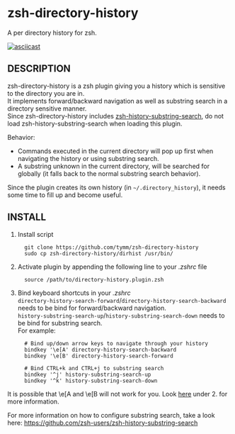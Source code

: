 zsh-directory-history
=================

A per directory history for zsh.

[![asciicast](https://asciinema.org/a/7z5h32eutd5fk1ec5ujlwyw0p.png)](https://asciinema.org/a/7z5h32eutd5fk1ec5ujlwyw0p)

DESCRIPTION
-----------

zsh-directory-history is a zsh plugin giving you a history which is sensitive to the directory you are in.  
It implements forward/backward navigation as well as substring search in a directory sensitive manner.  
Since zsh-directory-history includes [zsh-history-substring-search](https://github.com/zsh-users/zsh-history-substring-search), do not load zsh-history-substring-search when loading this plugin.

Behavior:  
* Commands executed in the current directory will pop up first when navigating the history or using substring search.  
* A substring unknown in the current directory, will be searched for globally (it falls back to the normal substring search behavior).

Since the plugin creates its own history (in `~/.directory_history`), it needs some time to fill up and become useful.

INSTALL
-------

1. Install script

         git clone https://github.com/tymm/zsh-directory-history
         sudo cp zsh-directory-history/dirhist /usr/bin/

2. Activate plugin by appending the following line to your _.zshrc_ file

         source /path/to/directory-history.plugin.zsh

3. Bind keyboard shortcuts in your _.zshrc_  
`directory-history-search-forward`/`directory-history-search-backward` needs to be bind for forward/backward navigation.  
`history-substring-search-up`/`history-substring-search-down` needs to be bind for substring search.  
For example:

         # Bind up/down arrow keys to navigate through your history
         bindkey '\e[A' directory-history-search-backward
         bindkey '\e[B' directory-history-search-forward

         # Bind CTRL+k and CTRL+j to substring search
         bindkey '^j' history-substring-search-up
         bindkey '^k' history-substring-search-down
It is possible that \e[A and \e[B will not work for you.
Look [here](https://github.com/zsh-users/zsh-history-substring-search) under 2. for more information.


For more information on how to configure substring search, take a look here: https://github.com/zsh-users/zsh-history-substring-search
